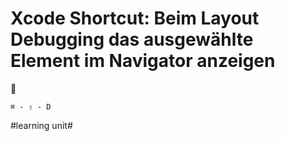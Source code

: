 # Xcode Shortcut: Beim Layout Debugging das ausgewählte Element im Navigator anzeigen
🚀

`⌘ - ⇧ - D`

#learning unit#